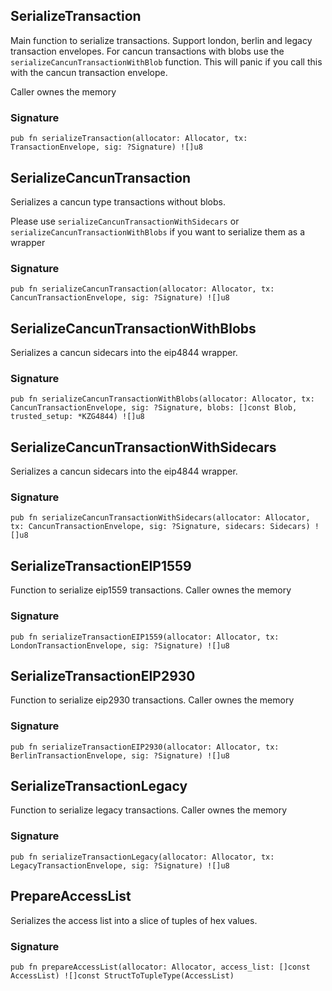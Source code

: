 ## SerializeTransaction
Main function to serialize transactions.
Support london, berlin and legacy transaction envelopes.
For cancun transactions with blobs use the `serializeCancunTransactionWithBlob` function. This
will panic if you call this with the cancun transaction envelope.

Caller ownes the memory

### Signature

```zig
pub fn serializeTransaction(allocator: Allocator, tx: TransactionEnvelope, sig: ?Signature) ![]u8
```

## SerializeCancunTransaction
Serializes a cancun type transactions without blobs.

Please use `serializeCancunTransactionWithSidecars` or
`serializeCancunTransactionWithBlobs` if you want to
serialize them as a wrapper

### Signature

```zig
pub fn serializeCancunTransaction(allocator: Allocator, tx: CancunTransactionEnvelope, sig: ?Signature) ![]u8
```

## SerializeCancunTransactionWithBlobs
Serializes a cancun sidecars into the eip4844 wrapper.

### Signature

```zig
pub fn serializeCancunTransactionWithBlobs(allocator: Allocator, tx: CancunTransactionEnvelope, sig: ?Signature, blobs: []const Blob, trusted_setup: *KZG4844) ![]u8
```

## SerializeCancunTransactionWithSidecars
Serializes a cancun sidecars into the eip4844 wrapper.

### Signature

```zig
pub fn serializeCancunTransactionWithSidecars(allocator: Allocator, tx: CancunTransactionEnvelope, sig: ?Signature, sidecars: Sidecars) ![]u8
```

## SerializeTransactionEIP1559
Function to serialize eip1559 transactions.
Caller ownes the memory

### Signature

```zig
pub fn serializeTransactionEIP1559(allocator: Allocator, tx: LondonTransactionEnvelope, sig: ?Signature) ![]u8
```

## SerializeTransactionEIP2930
Function to serialize eip2930 transactions.
Caller ownes the memory

### Signature

```zig
pub fn serializeTransactionEIP2930(allocator: Allocator, tx: BerlinTransactionEnvelope, sig: ?Signature) ![]u8
```

## SerializeTransactionLegacy
Function to serialize legacy transactions.
Caller ownes the memory

### Signature

```zig
pub fn serializeTransactionLegacy(allocator: Allocator, tx: LegacyTransactionEnvelope, sig: ?Signature) ![]u8
```

## PrepareAccessList
Serializes the access list into a slice of tuples of hex values.

### Signature

```zig
pub fn prepareAccessList(allocator: Allocator, access_list: []const AccessList) ![]const StructToTupleType(AccessList)
```


